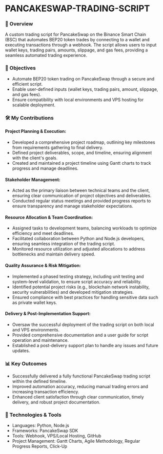 # PANCAKESWAP-TRADING-SCRIPT

### 📌 Overview
A custom trading script for PancakeSwap on the Binance Smart Chain (BSC) that automates BEP20 token trades by connecting to a wallet and executing transactions through a webhook. The script allows users to input wallet keys, trading pairs, amounts, slippage, and gas fees, providing a seamless automated trading experience.

### 🎯 Objectives
- Automate BEP20 token trading on PancakeSwap through a secure and efficient script.
- Enable user-defined inputs (wallet keys, trading pairs, amount, slippage, and gas fees).
- Ensure compatibility with local environments and VPS hosting for scalable deployment.

### 🛠️ My Contributions
#### Project Planning & Execution:
- Developed a comprehensive project roadmap, outlining key milestones from requirements gathering to final delivery.
- Defined project deliverables, scope, and timeline, ensuring alignment with the client's goals.
- Created and maintained a project timeline using Gantt charts to track progress and manage deadlines.
#### Stakeholder Management:
- Acted as the primary liaison between technical teams and the client, ensuring clear communication of project objectives and deliverables.
- Conducted regular status meetings and provided progress reports to ensure transparency and manage stakeholder expectations.
#### Resource Allocation & Team Coordination:
- Assigned tasks to development teams, balancing workloads to optimize efficiency and meet deadlines.
- Facilitated collaboration between Python and Node.js developers, ensuring seamless integration of the trading script.
- Monitored resource utilization and adjusted allocations to address bottlenecks and maintain delivery speed.
#### Quality Assurance & Risk Mitigation:
- Implemented a phased testing strategy, including unit testing and system-level validation, to ensure script accuracy and reliability.
- Identified potential project risks (e.g., blockchain network instability, security vulnerabilities) and developed mitigation strategies.
- Ensured compliance with best practices for handling sensitive data such as private wallet keys.
#### Delivery & Post-Implementation Support:
- Oversaw the successful deployment of the trading script on both local and VPS environments.
- Provided comprehensive documentation and a user guide for script operation and maintenance.
- Established a post-delivery support plan to handle any issues and future updates.

### 📊 Key Outcomes
- Successfully delivered a fully functional PancakeSwap trading script within the defined timeline.
- Improved automation accuracy, reducing manual trading errors and increasing transaction efficiency.
- Enhanced client satisfaction through clear communication, timely delivery, and robust project documentation.

### 📁 Technologies & Tools
- Languages: Python, Node.js
- Frameworks: PancakeSwap SDK
- Tools: Webhook, VPS/Local Hosting, GitHub
- Project Management: Gantt Charts, Agile Methodology, Regular Progress Reports, Click-Up


